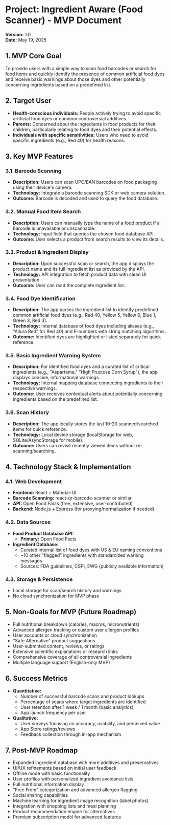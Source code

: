 # Project: Ingredient Aware (Food Scanner) - MVP Document

**Version:** 1.0  
**Date:** May 19, 2025

## 1. MVP Core Goal

To provide users with a simple way to scan food barcodes or search for food items and quickly identify the presence of common artificial food dyes and receive basic warnings about those dyes and other potentially concerning ingredients based on a predefined list.

## 2. Target User

* **Health-conscious individuals:** People actively trying to avoid specific artificial food dyes or common controversial additives.
* **Parents:** Concerned about the ingredients in food products for their children, particularly relating to food dyes and their potential effects.
* **Individuals with specific sensitivities:** Users who need to avoid specific ingredients (e.g., Red 40) for health reasons.

## 3. Key MVP Features

### 3.1. Barcode Scanning
* **Description:** Users can scan UPC/EAN barcodes on food packaging using their device's camera.
* **Technology:** Integrate a barcode scanning SDK or web camera solution.
* **Outcome:** Barcode is decoded and used to query the food database.

### 3.2. Manual Food Item Search
* **Description:** Users can manually type the name of a food product if a barcode is unavailable or unscannable.
* **Technology:** Input field that queries the chosen food database API.
* **Outcome:** User selects a product from search results to view its details.

### 3.3. Product & Ingredient Display
* **Description:** Upon successful scan or search, the app displays the product name and its full ingredient list as provided by the API.
* **Technology:** API integration to fetch product data with clean UI presentation.
* **Outcome:** User can read the complete ingredient list.

### 3.4. Food Dye Identification
* **Description:** The app parses the ingredient list to identify predefined common artificial food dyes (e.g., Red 40, Yellow 5, Yellow 6, Blue 1, Green 3, Red 3).
* **Technology:** Internal database of food dyes including aliases (e.g., "Allura Red" for Red 40) and E-numbers with string matching algorithms.
* **Outcome:** Identified dyes are highlighted or listed separately for quick reference.

### 3.5. Basic Ingredient Warning System
* **Description:** For identified food dyes and a curated list of critical ingredients (e.g., "Aspartame," "High Fructose Corn Syrup"), the app displays concise, informational warnings.
* **Technology:** Internal mapping database connecting ingredients to their respective warnings.
* **Outcome:** User receives contextual alerts about potentially concerning ingredients based on the predefined list.

### 3.6. Scan History
* **Description:** The app locally stores the last 10-20 scanned/searched items for quick reference.
* **Technology:** Local device storage (localStorage for web, SQLite/AsyncStorage for mobile).
* **Outcome:** Users can revisit recently viewed items without re-scanning/searching.

## 4. Technology Stack & Implementation

### 4.1. Web Development
* **Frontend:** React + Material-UI
* **Barcode Scanning:** react-qr-barcode-scanner or similar
* **API:** Open Food Facts (free, extensive, user-contributed)
* **Backend:** Node.js + Express (for proxying/normalization if needed)

### 4.2. Data Sources
* **Food Product Database API:**
  * **Primary:** Open Food Facts
* **Ingredient Database:**
  * Curated internal list of food dyes with US & EU naming conventions
  * ~10 other "flagged" ingredients with standardized warning messages
  * Sources: FDA guidelines, CSPI, EWG (publicly available information)

### 4.3. Storage & Persistence
* Local storage for scan/search history and warnings
* No cloud synchronization for MVP phase

## 5. Non-Goals for MVP (Future Roadmap)

* Full nutritional breakdown (calories, macros, micronutrients)
* Advanced allergen tracking or custom user allergen profiles
* User accounts or cloud synchronization
* "Safe Alternative" product suggestions
* User-submitted content, reviews, or ratings
* Extensive scientific explanations or research links
* Comprehensive coverage of all controversial ingredients
* Multiple language support (English-only MVP)

## 6. Success Metrics

* **Quantitative:**
  * Number of successful barcode scans and product lookups
  * Percentage of scans where target ingredients are identified
  * User retention after 1 week / 1 month (basic analytics)
  * App launch frequency per user
* **Qualitative:**
  * User surveys focusing on accuracy, usability, and perceived value
  * App Store ratings/reviews
  * Feedback collection through in-app mechanism

## 7. Post-MVP Roadmap

* Expanded ingredient database with more additives and preservatives
* UI/UX refinements based on initial user feedback
* Offline mode with basic functionality
* User profiles with personalized ingredient avoidance lists
* Full nutritional information display
* "Free From" categorization and advanced allergen flagging
* Social sharing capabilities
* Machine learning for ingredient image recognition (label photos)
* Integration with shopping lists and meal planning
* Product recommendation engine for alternatives
* Premium subscription model for advanced features